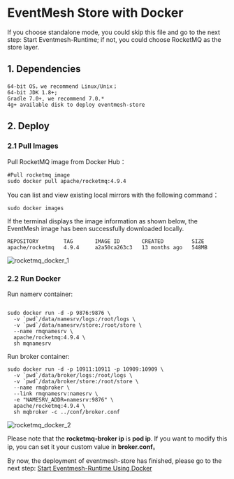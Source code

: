 # EventMesh Store with Docker

If you choose standalone mode, you could skip this file and go to the next step: Start Eventmesh-Runtime; if not, you could choose RocketMQ as the store layer.

## 1. Dependencies

```
64-bit OS，we recommend Linux/Unix；
64-bit JDK 1.8+;
Gradle 7.0+, we recommend 7.0.*
4g+ available disk to deploy eventmesh-store
```

## 2. Deploy

### 2.1 Pull Images

Pull RocketMQ image from Docker Hub：

```shell
#Pull rocketmq image
sudo docker pull apache/rocketmq:4.9.4
```

You can list and view existing local mirrors with the following command：

```shell
sudo docker images
```

If the terminal displays the image information as shown below, the EventMesh image has been successfully downloaded locally.

```shell
REPOSITORY        TAG       IMAGE ID       CREATED         SIZE
apache/rocketmq   4.9.4     a2a50ca263c3   13 months ago   548MB
```

![rocketmq_docker_1](/images/install/rocketmq_docker_1.png)

### 2.2 Run Docker

Run namerv container:

```shell

sudo docker run -d -p 9876:9876 \
  -v `pwd`/data/namesrv/logs:/root/logs \
  -v `pwd`/data/namesrv/store:/root/store \
  --name rmqnamesrv \
  apache/rocketmq:4.9.4 \
  sh mqnamesrv

```

Run broker container:

```shell
sudo docker run -d -p 10911:10911 -p 10909:10909 \
  -v `pwd`/data/broker/logs:/root/logs \
  -v `pwd`/data/broker/store:/root/store \
  --name rmqbroker \
  --link rmqnamesrv:namesrv \
  -e "NAMESRV_ADDR=namesrv:9876" \
  apache/rocketmq:4.9.4 \
  sh mqbroker -c ../conf/broker.conf

```

![rocketmq_docker_2](/images/install/rocketmq_docker_2.png)

Please note that the **rocketmq-broker ip** is **pod ip**. If you want to modify this ip, you can set it your custom value in **broker.conf**。

By now, the deployment of eventmesh-store has finished, please go to the next step: [Start Eventmesh-Runtime Using Docker](04-runtime-with-docker.md)
